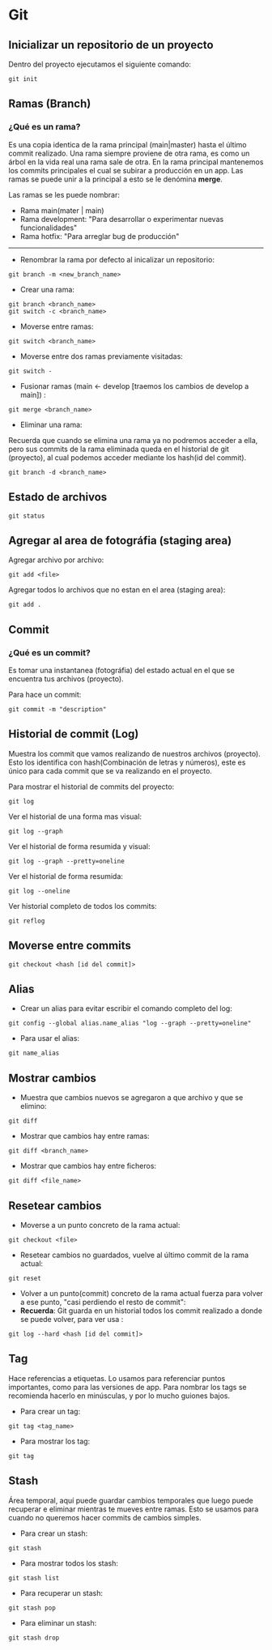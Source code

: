 # Git

## Inicializar un repositorio de un proyecto
Dentro del proyecto ejecutamos el siguiente comando:
```
git init
```
## Ramas (Branch)
### ¿Qué es un rama?
Es una copia identica de la rama principal (main|master) hasta el último commit realizado.
Una rama siempre proviene de otra rama, es como un árbol en la vida real una rama sale de otra.
En la rama principal mantenemos los commits principales el cual se subirar a producción en un app.
Las ramas se puede unir a la principal a esto se le denómina **merge**.

Las ramas se les puede nombrar:
* Rama main(mater | main)
* Rama development: "Para desarrollar o experimentar nuevas funcionalidades"
* Rama hotfix: "Para arreglar bug de producción"
---
+ Renombrar la rama por defecto al inicalizar un repositorio:
```
git branch -m <new_branch_name>
```
+ Crear una rama:
```
git branch <branch_name>
git switch -c <branch_name>
```

+ Moverse entre ramas:
```
git switch <branch_name>
```
+ Moverse entre dos ramas previamente visitadas:
```
git switch -  
```
+ Fusionar ramas (main <- develop [traemos los cambios de develop a main]) :
```
git merge <branch_name>
```
+ Eliminar una rama:

Recuerda que cuando se elimina una rama ya no podremos acceder a ella, pero sus commits de la rama eliminada queda 
  en el historial de git (proyecto), al cual podemos acceder mediante los hash(id del commit). 
```
git branch -d <branch_name>
```

## Estado de archivos
```
git status
```
## Agregar al area de fotográfia (staging area)
Agregar archivo por archivo:
```
git add <file>
```
Agregar todos lo archivos que no estan en el area (staging area):
```
git add .
```

## Commit
### ¿Qué es un commit?
Es tomar una instantanea (fotográfia) del estado actual en el que se encuentra tus archivos (proyecto).

Para hace un commit:
```
git commit -m "description"
```

## Historial de commit (Log)
Muestra los commit que vamos realizando de nuestros archivos (proyecto).
Esto los identifica con hash(Combinación de letras y números), este es único para cada commit que se va realizando 
en el proyecto.

Para mostrar el historial de commits del proyecto:
```
git log
```
Ver el historial de una forma mas visual:
```
git log --graph
```

Ver el historial de forma resumida y visual:
```
git log --graph --pretty=oneline
```

Ver el historial de forma resumida:
```
git log --oneline
```
Ver historial completo de todos los commits:
```
git reflog
```

## Moverse entre commits
```
git checkout <hash [id del commit]>
```

## Alias
+ Crear un alias para evitar escribir el comando completo del log:
```
git config --global alias.name_alias "log --graph --pretty=oneline"
```
+ Para usar el alias:
```
git name_alias
```

## Mostrar cambios
+ Muestra que cambios nuevos se agregaron a que archivo y que se elimino:
```
git diff
```

+ Mostrar que cambios hay entre ramas:
```
git diff <branch_name>
```

+ Mostrar que cambios hay entre ficheros:
```
git diff <file_name>
```

## Resetear cambios
+ Moverse a un punto concreto de la rama actual: 
```
git checkout <file>
```
+ Resetear cambios no guardados, vuelve al último commit de la rama actual:
```
git reset
```
+ Volver a un punto(commit) concreto de la rama actual fuerza para volver a ese punto, "casi perdiendo el resto de 
  commit":
+ **Recuerda**: Git guarda en un historial todos los commit realizado a donde se puede volver, para ver usa <git 
  reflog>:
```
git log --hard <hash [id del commit]>
```
## Tag
Hace referencias a etiquetas.
Lo usamos para referenciar puntos importantes, como para las versiones de app.
Para nombrar los tags se recomienda hacerlo en minúsculas, y por lo mucho guiones bajos.

+ Para crear un tag:
```
git tag <tag_name>
```

+ Para mostrar los tag:
```
git tag
```

## Stash
Área temporal, aquí puede guardar cambios temporales que luego puede recuperar e eliminar mientras te mueves entre 
ramas.
Esto se usamos para cuando no queremos hacer commits de cambios simples.

+ Para crear un stash:
```
git stash
```

+ Para mostrar todos los stash:
```
git stash list
```

+ Para recuperar un stash:
```
git stash pop
```

+ Para eliminar un stash: 
```
git stash drop
```
